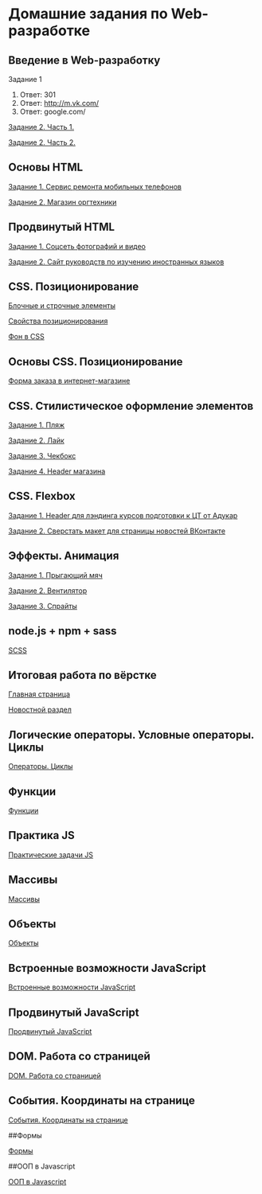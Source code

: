 # Домашние задания по Web-разработке

## Введение в Web-разработку
Задание 1
  1. Ответ: 301
  2. Ответ: http://m.vk.com/
  3. Ответ: google.com/

 [Задание 2. Часть 1.](http://jsfiddle.net/hqcm86tf)

 [Задание 2. Часть 2.](http://jsfiddle.net/24j3Lpzd/)

## Основы HTML

 [Задание 1. Сервис ремонта мобильных телефонов](https://github.com/AdukarIT/ButkevichNO/tree/master/Project1)

 [Задание 2. Магазин оргтехники](https://github.com/AdukarIT/ButkevichNO/tree/master/Project2)

## Продвинутый HTML
 
 [Задание 1. Соцсеть фотографий и видео](https://github.com/AdukarIT/ButkevichNO/tree/master/Foto%20Wall)

 [Задание 2. Сайт руководств по изучению иностранных языков](https://github.com/AdukarIT/ButkevichNO/tree/master/Language%20courses)

## CSS. Позиционирование

 [Блочные и строчные элементы](https://webref.ru/node/1865/quiz-results/2610/view)

 [Свойства позиционирования](https://webref.ru/node/1921/quiz-results/2663/view)

 [Фон в CSS](https://webref.ru/node/1459/quiz-results/2656/view)

## Основы CSS. Позиционирование
 
 [Форма заказа в интернет-магазине](https://github.com/AdukarIT/ButkevichNO/tree/master/Online%20store)

## CSS. Стилистическое оформление элементов

 [Задание 1. Пляж](https://github.com/AdukarIT/ButkevichNO/tree/master/beach)

 [Задание 2. Лайк](https://github.com/AdukarIT/ButkevichNO/tree/master/Like)

 [Задание 3. Чекбокс](https://github.com/AdukarIT/ButkevichNO/tree/master/Checkbox)

 [Задание 4. Header магазина](https://github.com/AdukarIT/ButkevichNO/tree/master/header%20menu)

##  CSS. Flexbox

 [Задание 1. Header для лэндинга курсов подготовки к ЦТ от Адукар](https://github.com/AdukarIT/ButkevichNO/tree/master/header%20adukar)

 [Задание 2. Сверстать макет для страницы новостей ВКонтакте](https://github.com/AdukarIT/ButkevichNO/tree/master/feed%20vk)

## Эффекты. Анимация

 [Задание 1. Прыгающий мяч](https://github.com/AdukarIT/ButkevichNO/tree/master/animations/ball)

 [Задание 2. Вентилятор](https://github.com/AdukarIT/ButkevichNO/tree/master/animations/fan)

 [Задание 3. Спрайты](https://github.com/AdukarIT/ButkevichNO/tree/master/animations/sprites)

## node.js + npm + sass
 
 [SCSS](https://github.com/AdukarIT/ButkevichNO/tree/master/designClub)

## Итоговая работа по вёрстке

 [Главная страница](https://nikitabutkevich.github.io/public/index.html)

 [Новостной раздел](https://nikitabutkevich.github.io/public/music.html)

## Логические операторы. Условные операторы. Циклы
 
 [Операторы. Циклы](https://github.com/AdukarIT/ButkevichNO/tree/master/js)
 
## Функции
 
 [Функции](https://github.com/AdukarIT/ButkevichNO/tree/master/js_function)

## Практика JS	
 	
 [Практические задачи JS](https://github.com/AdukarIT/ButkevichNO/tree/master/js_practices)

## Массивы

 [Массивы](https://github.com/AdukarIT/ButkevichNO/tree/master/js_array)

## Объекты
	
 [Объекты](https://github.com/AdukarIT/ButkevichNO/tree/master/js_object)

## Встроенные возможности JavaScript

 [Встроенные возможности JavaScript](https://github.com/AdukarIT/ButkevichNO/tree/master/js_opportunities)

## Продвинутый JavaScript

 [Продвинутый JavaScript](https://github.com/AdukarIT/ButkevichNO/tree/master/js_advancedJS)

## DOM. Работа со страницей

 [DOM. Работа со страницей](https://github.com/AdukarIT/ButkevichNO/tree/master/js_dom)

## События. Координаты на странице

 [События. Координаты на странице](https://github.com/AdukarIT/ButkevichNO/tree/master/js_developments)

##Формы

 [Формы](https://github.com/AdukarIT/ButkevichNO/tree/master/js_forms)

##ООП в Javascript

 [ООП в Javascript](https://github.com/AdukarIT/ButkevichNO/tree/master/js_oop)
